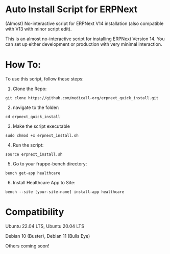 # Auto Install Script for ERPNext
(Almost) No-interactive script for ERPNext V14 installation (also compatible with V13 with minor script edit).

This is an almost no-interactive script for installing ERPNext Version 14. You can set up either development or production with very minimal interaction.

# How To:
To use this script, follow these steps:

1. Clone the Repo:
```
git clone https://github.com/medicall-org/erpnext_quick_install.git
```
2. navigate to the folder:
```
cd erpnext_quick_install
```
3. Make the script executable
```
sudo chmod +x erpnext_install.sh
```
4. Run the script:
```
source erpnext_install.sh
```
5. Go to your frappe-bench directory:
```
bench get-app healthcare
```
6. Install Healthcare App to Site:
```
bench --site [your-site-name] install-app healthcare
```
# Compatibility

Ubuntu 22.04 LTS,
Ubuntu 20.04 LTS

Debian 10 (Buster),
Debian 11 (Bulls Eye)

Others coming soon!
